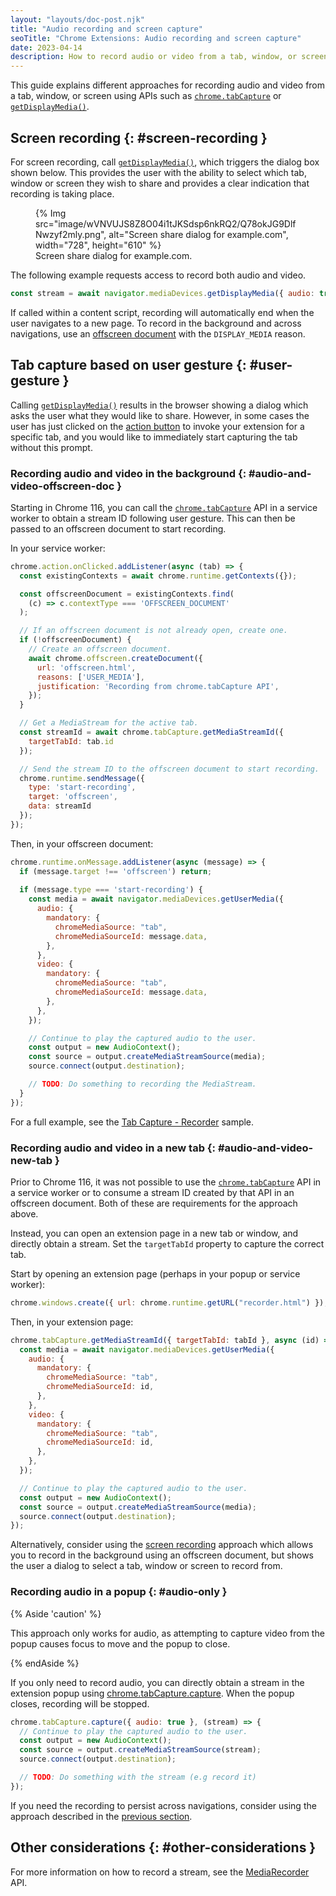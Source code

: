 ```yaml
---
layout: "layouts/doc-post.njk"
title: "Audio recording and screen capture"
seoTitle: "Chrome Extensions: Audio recording and screen capture"
date: 2023-04-14
description: How to record audio or video from a tab, window, or screen.
---
```


This guide explains different approaches for recording audio and video from a tab, window, or
screen using APIs such as [`chrome.tabCapture`][tabcapture] or
[`getDisplayMedia()`][get-display-media].

## Screen recording {: #screen-recording }

For screen recording, call [`getDisplayMedia()`][get-display-media], which triggers the dialog box
shown below. This provides the user with the ability to select which tab, window or screen they wish
to share and provides a clear indication that recording is taking place.

<figure data-size="full">
  {% Img src="image/wVNVUJS8Z8O04i1tJKSdsp6nkRQ2/Q78okJG9DlfNwzyf2mly.png", alt="Screen share dialog for example.com", width="728", height="610" %}
  <figcaption>Screen share dialog for example.com.</figcaption>
</figure>

The following example requests access to record both audio and video.

```js
const stream = await navigator.mediaDevices.getDisplayMedia({ audio: true, video: true });
```

If called within a content script, recording will automatically end when the user navigates to a new
page. To record in the background and across navigations, use an
[offscreen document][offscreen-documents] with the `DISPLAY_MEDIA` reason.

## Tab capture based on user gesture {: #user-gesture }

Calling [`getDisplayMedia()`][get-display-media] results in the browser showing a dialog which asks
the user what they would like to share. However, in some cases the user has just clicked on the
[action button][action-button] to invoke your extension for a specific tab, and you would like to
immediately start capturing the tab without this prompt.

### Recording audio and video in the background {: #audio-and-video-offscreen-doc }

Starting in Chrome 116, you can call the [`chrome.tabCapture`][tabcapture] API in a service worker
to obtain a stream ID following user gesture. This can then be passed to an offscreen document to
start recording.

In your service worker:

```js
chrome.action.onClicked.addListener(async (tab) => {
  const existingContexts = await chrome.runtime.getContexts({});

  const offscreenDocument = existingContexts.find(
    (c) => c.contextType === 'OFFSCREEN_DOCUMENT'
  );

  // If an offscreen document is not already open, create one.
  if (!offscreenDocument) {
    // Create an offscreen document.
    await chrome.offscreen.createDocument({
      url: 'offscreen.html',
      reasons: ['USER_MEDIA'],
      justification: 'Recording from chrome.tabCapture API',
    });
  }

  // Get a MediaStream for the active tab.
  const streamId = await chrome.tabCapture.getMediaStreamId({
    targetTabId: tab.id
  });

  // Send the stream ID to the offscreen document to start recording.
  chrome.runtime.sendMessage({
    type: 'start-recording',
    target: 'offscreen',
    data: streamId
  });
});
```

Then, in your offscreen document:

```js
chrome.runtime.onMessage.addListener(async (message) => {
  if (message.target !== 'offscreen') return;
  
  if (message.type === 'start-recording') {
    const media = await navigator.mediaDevices.getUserMedia({
      audio: {
        mandatory: {
          chromeMediaSource: "tab",
          chromeMediaSourceId: message.data,
        },
      },
      video: {
        mandatory: {
          chromeMediaSource: "tab",
          chromeMediaSourceId: message.data,
        },
      },
    });

    // Continue to play the captured audio to the user.
    const output = new AudioContext();
    const source = output.createMediaStreamSource(media);
    source.connect(output.destination);

    // TODO: Do something to recording the MediaStream.
  }
});
```

For a full example, see the [Tab Capture - Recorder][recorder-sample] sample.

### Recording audio and video in a new tab {: #audio-and-video-new-tab }

Prior to Chrome 116, it was not possible to use the [`chrome.tabCapture`][tabcapture] API in a
service worker or to consume a stream ID created by that API in an offscreen document. Both of these
are requirements for the approach above.

Instead, you can open an extension page in a new tab or window, and directly obtain a stream. Set
the `targetTabId` property to capture the correct tab.

Start by opening an extension page (perhaps in your popup or service worker):

```js
chrome.windows.create({ url: chrome.runtime.getURL("recorder.html") });
```

Then, in your extension page:

```js
chrome.tabCapture.getMediaStreamId({ targetTabId: tabId }, async (id) => {
  const media = await navigator.mediaDevices.getUserMedia({
    audio: {
      mandatory: {
        chromeMediaSource: "tab",
        chromeMediaSourceId: id,
      },
    },
    video: {
      mandatory: {
        chromeMediaSource: "tab",
        chromeMediaSourceId: id,
      },
    },
  });

  // Continue to play the captured audio to the user.
  const output = new AudioContext();
  const source = output.createMediaStreamSource(media);
  source.connect(output.destination);
});
```

Alternatively, consider using the [screen recording](#screen-recording) approach which allows you to
record in the background using an offscreen document, but shows the user a dialog to select a tab,
window or screen to record from.

### Recording audio in a popup {: #audio-only }

{% Aside 'caution' %}

This approach only works for audio, as attempting to capture video from the popup causes
focus to move and the popup to close.

{% endAside %}

If you only need to record audio, you can directly obtain a stream in the extension popup using
[chrome.tabCapture.capture][tabcapture-capture]. When the popup closes, recording will be stopped.

```js
chrome.tabCapture.capture({ audio: true }, (stream) => {
  // Continue to play the captured audio to the user.
  const output = new AudioContext();
  const source = output.createMediaStreamSource(stream);
  source.connect(output.destination);

  // TODO: Do something with the stream (e.g record it)
});
```

If you need the recording to persist across navigations, consider using the approach described
in the [previous section](#audio-and-video-offscreen-doc).

## Other considerations {: #other-considerations }

For more information on how to record a stream, see the [MediaRecorder][media-recorder] API.

[tabcapture]: /docs/extensions/reference/tabCapture
[tabcapture-capture]: /docs/extensions/reference/tabCapture/#method-capture
[tabcapture-media-stream-id]: /docs/extensions/reference/tabCapture/#method-getMediaStreamId
[get-display-media]: https://developer.mozilla.org/en-US/docs/Web/API/MediaDevices/getDisplayMedia
[offscreen-documents]: /blog/Offscreen-Documents-in-Manifest-v3/
[feedback-mailing-list]: https://groups.google.com/a/chromium.org/g/chromium-extensions/c/Ef08XtOOyoI/m/L5HM7yPsBAAJ
[media-recorder]: https://developer.mozilla.org/en-US/docs/Web/API/MediaRecorder
[action-button]: /docs/extensions/mv3/user_interface/#action
[recorder-sample]: https://github.com/GoogleChrome/chrome-extensions-samples/tree/main/functional-samples/sample.tabcapture-recorder
